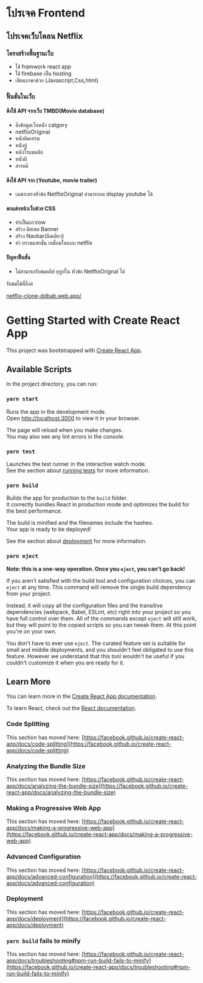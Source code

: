 # โปรเจค Frontend 

## โปรเจคเว็บโคลน Netflix 

### โครงสร้างพื้นฐานเว็บ

* ใช้ framwork react app
* ใช้ firebase เป็น hosting
* เขียนภาษาด้วย (Javascript,Css,html)

### ฟั้นชั่นในเว็บ

#### ดึงใช้ API จากเว็บ TMBD(Movie database)
- ดึงข้อมูลเว็บหนัง catgory 
- netflixOriginal
- หนังติดเทรน
- หนังบู้
- หนังโรแมนติก
- หนังผี
- สารคดี

#### ดึงใช้ API จาก (Youtube, movie trailer)
 - เฉพาะตรงหัวข้อ NetflixOriginal สามารถกด display youtube ได้

#### ตกแต่งหน้าเว็บด้วย CSS
- ทำเป็นแถวrow
- สร้าง ดิสเพล Banner
- สร้าง Navbar(นิดเดียว)
- ทำ ทรานแสกชั่น เหมื่อนในแบบ netflix

#### ปัญหาฟั้นชั่น
- ไม่สามารถรับชมคลิป ยุทูปใน หัวข้อ NetflixOrignal ได้


รับชมได้ที่ลิ้งค์

 [netflix-clone-ddbab.web.app/](netflix-clone-ddbab.web.app/)
 
 
 




# Getting Started with Create React App

This project was bootstrapped with [Create React App](https://github.com/facebook/create-react-app).

## Available Scripts

In the project directory, you can run:

### `yarn start`

Runs the app in the development mode.\
Open [http://localhost:3000](http://localhost:3000) to view it in your browser.

The page will reload when you make changes.\
You may also see any lint errors in the console.

### `yarn test`

Launches the test runner in the interactive watch mode.\
See the section about [running tests](https://facebook.github.io/create-react-app/docs/running-tests) for more information.

### `yarn build`

Builds the app for production to the `build` folder.\
It correctly bundles React in production mode and optimizes the build for the best performance.

The build is minified and the filenames include the hashes.\
Your app is ready to be deployed!

See the section about [deployment](https://facebook.github.io/create-react-app/docs/deployment) for more information.

### `yarn eject`

**Note: this is a one-way operation. Once you `eject`, you can't go back!**

If you aren't satisfied with the build tool and configuration choices, you can `eject` at any time. This command will remove the single build dependency from your project.

Instead, it will copy all the configuration files and the transitive dependencies (webpack, Babel, ESLint, etc) right into your project so you have full control over them. All of the commands except `eject` will still work, but they will point to the copied scripts so you can tweak them. At this point you're on your own.

You don't have to ever use `eject`. The curated feature set is suitable for small and middle deployments, and you shouldn't feel obligated to use this feature. However we understand that this tool wouldn't be useful if you couldn't customize it when you are ready for it.

## Learn More

You can learn more in the [Create React App documentation](https://facebook.github.io/create-react-app/docs/getting-started).

To learn React, check out the [React documentation](https://reactjs.org/).

### Code Splitting

This section has moved here: [https://facebook.github.io/create-react-app/docs/code-splitting](https://facebook.github.io/create-react-app/docs/code-splitting)

### Analyzing the Bundle Size

This section has moved here: [https://facebook.github.io/create-react-app/docs/analyzing-the-bundle-size](https://facebook.github.io/create-react-app/docs/analyzing-the-bundle-size)

### Making a Progressive Web App

This section has moved here: [https://facebook.github.io/create-react-app/docs/making-a-progressive-web-app](https://facebook.github.io/create-react-app/docs/making-a-progressive-web-app)

### Advanced Configuration

This section has moved here: [https://facebook.github.io/create-react-app/docs/advanced-configuration](https://facebook.github.io/create-react-app/docs/advanced-configuration)

### Deployment

This section has moved here: [https://facebook.github.io/create-react-app/docs/deployment](https://facebook.github.io/create-react-app/docs/deployment)

### `yarn build` fails to minify

This section has moved here: [https://facebook.github.io/create-react-app/docs/troubleshooting#npm-run-build-fails-to-minify](https://facebook.github.io/create-react-app/docs/troubleshooting#npm-run-build-fails-to-minify)

